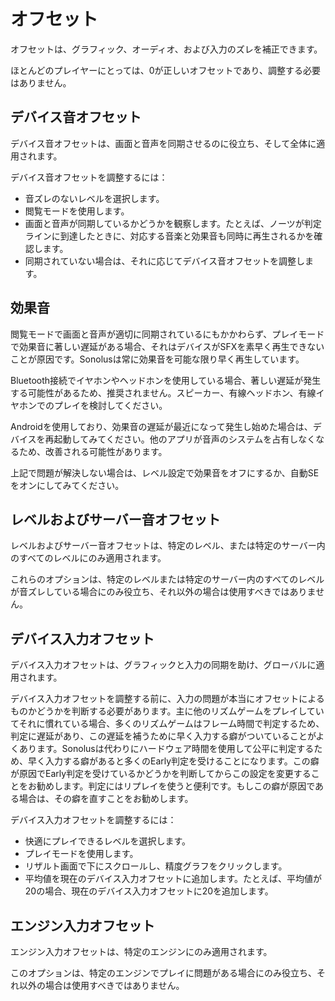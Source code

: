 # オフセット

オフセットは、グラフィック、オーディオ、および入力のズレを補正できます。

ほとんどのプレイヤーにとっては、0が正しいオフセットであり、調整する必要はありません。

## デバイス音オフセット

デバイス音オフセットは、画面と音声を同期させるのに役立ち、そして全体に適用されます。

デバイス音オフセットを調整するには：

- 音ズレのないレベルを選択します。
- 閲覧モードを使用します。
- 画面と音声が同期しているかどうかを観察します。たとえば、ノーツが判定ラインに到達したときに、対応する音楽と効果音も同時に再生されるかを確認します。
- 同期されていない場合は、それに応じてデバイス音オフセットを調整します。

## 効果音

閲覧モードで画面と音声が適切に同期されているにもかかわらず、プレイモードで効果音に著しい遅延がある場合、それはデバイスがSFXを素早く再生できないことが原因です。Sonolusは常に効果音を可能な限り早く再生しています。

Bluetooth接続でイヤホンやヘッドホンを使用している場合、著しい遅延が発生する可能性があるため、推奨されません。スピーカー、有線ヘッドホン、有線イヤホンでのプレイを検討してください。

Androidを使用しており、効果音の遅延が最近になって発生し始めた場合は、デバイスを再起動してみてください。他のアプリが音声のシステムを占有しなくなるため、改善される可能性があります。

上記で問題が解決しない場合は、レベル設定で効果音をオフにするか、自動SEをオンにしてみてください。

## レベルおよびサーバー音オフセット

レベルおよびサーバー音オフセットは、特定のレベル、または特定のサーバー内のすべてのレベルにのみ適用されます。

これらのオプションは、特定のレベルまたは特定のサーバー内のすべてのレベルが音ズレしている場合にのみ役立ち、それ以外の場合は使用すべきではありません。

## デバイス入力オフセット

デバイス入力オフセットは、グラフィックと入力の同期を助け、グローバルに適用されます。

デバイス入力オフセットを調整する前に、入力の問題が本当にオフセットによるものかどうかを判断する必要があります。主に他のリズムゲームをプレイしていてそれに慣れている場合、多くのリズムゲームはフレーム時間で判定するため、判定に遅延があり、この遅延を補うために早く入力する癖がついていることがよくあります。Sonolusは代わりにハードウェア時間を使用して公平に判定するため、早く入力する癖があると多くのEarly判定を受けることになります。この癖が原因でEarly判定を受けているかどうかを判断してからこの設定を変更することをお勧めします。判定にはリプレイを使うと便利です。もしこの癖が原因である場合は、その癖を直すことをお勧めします。

デバイス入力オフセットを調整するには：

- 快適にプレイできるレベルを選択します。
- プレイモードを使用します。
- リザルト画面で下にスクロールし、精度グラフをクリックします。
- 平均値を現在のデバイス入力オフセットに追加します。たとえば、平均値が20の場合、現在のデバイス入力オフセットに20を追加します。

## エンジン入力オフセット

エンジン入力オフセットは、特定のエンジンにのみ適用されます。

このオプションは、特定のエンジンでプレイに問題がある場合にのみ役立ち、それ以外の場合は使用すべきではありません。
